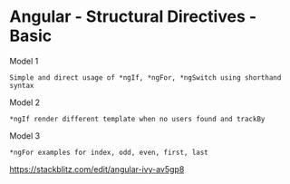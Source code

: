 # Angular - Structural Directives - Basic

Model 1

	Simple and direct usage of *ngIf, *ngFor, *ngSwitch using shorthand syntax

Model 2

	*ngIf render different template when no users found and trackBy

Model 3

	*ngFor examples for index, odd, even, first, last


https://stackblitz.com/edit/angular-ivy-av5gp8
